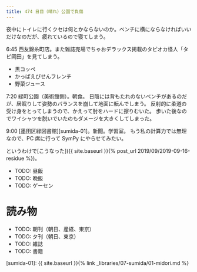 ```yaml
---
title: 474 日目（晴れ）公園で負傷
---
```


夜中にトイレに行くクセは何とかならないのか。ベンチに横にならなければいいだけなのだが、疲れているので寝てしまう。

6:45 西友錦糸町店。また雑誌売場でちゃおデラックス掲載のタピオカ怪人「タピ岡田」を見てしまう。
* 黒コッペ
* かっぱえびせんフレンチ
* 野菜ジュース

7:20 緑町公園（美術館側）。朝食。
日陰には背もたれのないベンチがあるのだが、居眠りして姿勢のバランスを崩して地面に転んでしまう。
反射的に柔道の受け身をとってしまうので、かえって肘をハードに擦りむいた。
歩いた後なのでワイシャツを脱いでいたのもダメージを大きくしてしまった。

9:00 [墨田区緑図書館][sumida-01]。新聞。学習室。
もう私の計算力では無理なので、PC 席に行って SymPy にやらせてみたい。

というわけで[こうなった]({{ site.baseurl }}{% post_url 2019/09/2019-09-16-residue %})。

* TODO: 昼飯
* TODO: 晩飯
* TODO: ゲーセン

# 読み物

* TODO: 朝刊（朝日、産経、東京）
* TODO: 夕刊（朝日、東京）
* TODO: 雑誌
* TODO: 書籍

[sumida-01]: {{ site.baseurl }}{% link _libraries/07-sumida/01-midori.md %}
